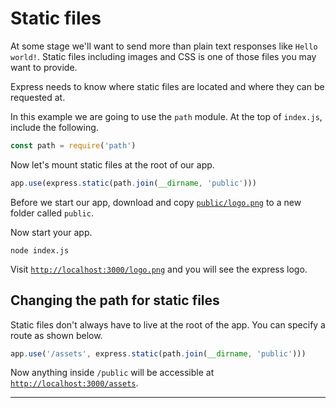 # Static files

At some stage we'll want to send more than plain text responses like `Hello world!`. Static files including images and CSS is one of those files you may want to provide.

Express needs to know where static files are located and where they can be requested at.

In this example we are going to use the `path` module. At the top of `index.js`, include the following.

```javascript
const path = require('path')
```

Now let's mount static files at the root of our app.

```javascript
app.use(express.static(path.join(__dirname, 'public')))
```

Before we start our app, download and copy [`public/logo.png`](public/logo.png) to a new folder called `public`.

Now start your app.

```
node index.js
```

Visit [`http://localhost:3000/logo.png`](http://localhost:3000/logo.png) and you will see the express logo.

## Changing the path for static files

Static files don't always have to live at the root of the app. You can specify a route as shown below.

```javascript
app.use('/assets', express.static(path.join(__dirname, 'public')))
```

Now anything inside `/public` will be accessible at [`http://localhost:3000/assets`](http://localhost:3000/assets/).

---

<!-- [Next: Middleware](../05-middleware) -->
